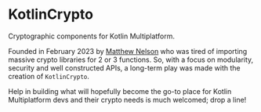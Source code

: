 # KotlinCrypto

Cryptographic components for Kotlin Multiplatform.

Founded in February 2023 by [Matthew Nelson][url-05nelsonm] who was tired 
of importing massive crypto libraries for 2 or 3 functions. So, with a focus 
on modularity, security and well constructed APIs, a long-term play was made 
with the creation of `KotlinCrypto`.

Help in building what will hopefully become the go-to place for Kotlin 
Multiplatform devs and their crypto needs is much welcomed; drop a line!

[url-05nelsonm]: https://github.com/05nelsonm
